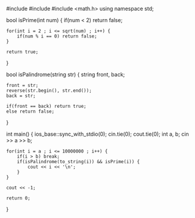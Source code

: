 #include <iostream>
#include <algorithm>
#include <math.h>
using namespace std;

bool isPrime(int num) {
if(num < 2) return false;

    for(int i = 2 ; i <= sqrt(num) ; i++) {
        if(num % i == 0) return false;
    }

    return true;

}

bool isPalindrome(string str) {
string front, back;

    front = str;
    reverse(str.begin(), str.end());
    back = str;

    if(front == back) return true;
    else return false;

}

int main() {
ios_base::sync_with_stdio(0); cin.tie(0); cout.tie(0);
int a, b;
cin >> a >> b;

    for(int i = a ; i <= 10000000 ; i++) {
        if(i > b) break;
        if(isPalindrome(to_string(i)) && isPrime(i)) {
            cout << i << '\n';
        }
    }

    cout << -1;

    return 0;

}
